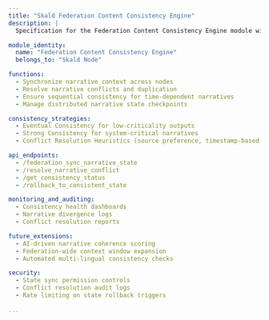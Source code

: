 ```yaml
---
title: "Skald Federation Content Consistency Engine"
description: |
  Specification for the Federation Content Consistency Engine module within the Skald Node Class for kOS. This component ensures that all Skald nodes in a federation maintain coherent, non-contradictory, and temporally consistent narrative outputs.

module_identity:
  name: "Federation Content Consistency Engine"
  belongs_to: "Skald Node"

functions:
  - Synchronize narrative context across nodes
  - Resolve narrative conflicts and duplication
  - Ensure sequential consistency for time-dependent narratives
  - Manage distributed narrative state checkpoints

consistency_strategies:
  - Eventual Consistency for low-criticality outputs
  - Strong Consistency for system-critical narratives
  - Conflict Resolution Heuristics (source preference, timestamp-based)

api_endpoints:
  - /federation_sync_narrative_state
  - /resolve_narrative_conflict
  - /get_consistency_status
  - /rollback_to_consistent_state

monitoring_and_auditing:
  - Consistency health dashboards
  - Narrative divergence logs
  - Conflict resolution reports

future_extensions:
  - AI-driven narrative coherence scoring
  - Federation-wide context window expansion
  - Automated multi-lingual consistency checks

security:
  - State sync permission controls
  - Conflict resolution audit logs
  - Rate limiting on state rollback triggers

...
```


